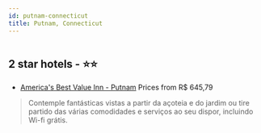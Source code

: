 ```yaml
---
id: putnam-connecticut
title: Putnam, Connecticut
---
```


<center><img src="https://i.travelapi.com/hotels/2000000/1160000/1153100/1153074/8f5bc223_z.jpg" alt="" /></center>


##  2 star hotels - ⭐️⭐️

-    [America's Best Value Inn - Putnam](https://www.hurb.com/br/aud/https://www.hurb.com/br/hotels/putnam/america-s-best-value-inn-putnam-HT-JD80?cmp=18055) Prices from R$ 645,79
   > Contemple fantásticas vistas a partir da açoteia e do jardim ou tire partido das várias comodidades e serviços ao seu dispor, incluindo Wi-fi grátis.

